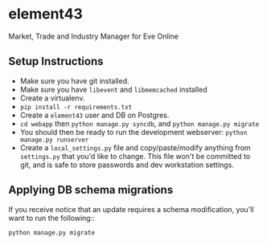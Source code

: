 element43
=========

Market, Trade and Industry Manager for Eve Online

Setup Instructions
------------------

* Make sure you have git installed.
* Make sure you have ``libevent`` and ``libmemcached`` installed
* Create a virtualenv.
* ``pip install -r requirements.txt``
* Create a ``element43`` user and DB on Postgres.
* ``cd webapp`` then ``python manage.py syncdb``, and ``python manage.py migrate``
* You should then be ready to run the development webserver: ``python manage.py runserver``
* Create a ``local_settings.py`` file and copy/paste/modify anything
  from ``settings.py`` that you'd like to change. This file won't be committed
  to git, and is safe to store passwords and dev workstation settings.

Applying DB schema migrations
-----------------------------

If you receive notice that an update requires a schema modification, you'll
want to run the following::

    python manage.py migrate